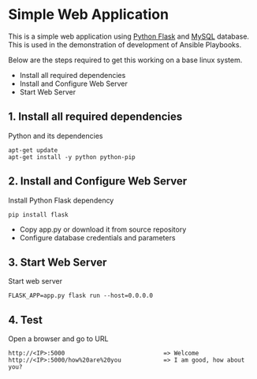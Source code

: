 # Simple Web Application

This is a simple web application using [Python Flask](http://flask.pocoo.org/) and [MySQL](https://www.mysql.com/) database.
This is used in the demonstration of development of Ansible Playbooks.

Below are the steps required to get this working on a base linux system.

- Install all required dependencies
- Install and Configure Web Server
- Start Web Server

## 1. Install all required dependencies

Python and its dependencies

    apt-get update 
    apt-get install -y python python-pip

## 2. Install and Configure Web Server

Install Python Flask dependency

    pip install flask

- Copy app.py or download it from source repository
- Configure database credentials and parameters

## 3. Start Web Server

Start web server

    FLASK_APP=app.py flask run --host=0.0.0.0

## 4. Test

Open a browser and go to URL

    http://<IP>:5000                            => Welcome
    http://<IP>:5000/how%20are%20you            => I am good, how about you?
